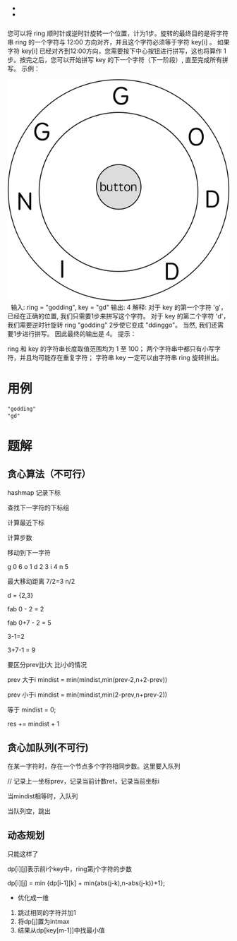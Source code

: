 # ：

您可以将 ring 顺时针或逆时针旋转一个位置，计为1步。旋转的最终目的是将字符串 ring 的一个字符与 12:00 方向对齐，并且这个字符必须等于字符 key[i] 。
如果字符 key[i] 已经对齐到12:00方向，您需要按下中心按钮进行拼写，这也将算作 1 步。按完之后，您可以开始拼写 key 的下一个字符（下一阶段）, 直至完成所有拼写。
示例：

![](./q514_1.jpg)
 
输入: ring = "godding", key = "gd"
输出: 4
解释:
 对于 key 的第一个字符 'g'，已经在正确的位置, 我们只需要1步来拼写这个字符。 
 对于 key 的第二个字符 'd'，我们需要逆时针旋转 ring "godding" 2步使它变成 "ddinggo"。
 当然, 我们还需要1步进行拼写。
 因此最终的输出是 4。
提示：

ring 和 key 的字符串长度取值范围均为 1 至 100；
两个字符串中都只有小写字符，并且均可能存在重复字符；
字符串 key 一定可以由字符串 ring 旋转拼出。

# 用例
```
"godding"
"gd"
```

# 题解

## 贪心算法（不可行）

hashmap
记录下标

查找下一字符的下标组

计算最近下标

计算步数

移动到下一字符

g 0 6
o 1
d 2 3
i 4
n 5

最大移动距离 7/2=3 n/2

d = {2,3}

fab 0 - 2 = 2

fab 0+7 - 2 = 5

3-1=2

3+7-1 = 9

要区分prev比i大 比i小的情况

prev 大于i
mindist = min(mindist,min(prev-2,n+2-prev))

prev 小于i
mindist = min(mindist,min(2-prev,n+prev-2))

等于
mindist = 0;

res += mindist + 1 




## 贪心加队列(不可行)

在某一字符时，存在一个节点多个字符相同步数。这里要入队列

// 记录上一坐标prev，记录当前计数ret，记录当前坐标i

当mindist相等时，入队列

当队列空，跳出



## 动态规划
只能这样了

dp[i][j]表示前i个key中，ring第j个字符的步数

dp[i][j] = min {dp[i-1][k] + min{abs(j-k),n-abs(j-k)}+1};

- 优化成一维

1. 跳过相同的字符并加1
2. 将dp[j]置为intmax
3. 结果从dp[key[m-1]]中找最小值